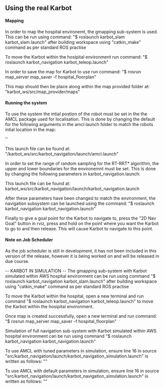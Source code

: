 
## Using the real Karbot 

#### Mapping
In order to map the hospital environemt, the gmapping sub-system is used. This can be run using command:
"$ roslaunch karbot_slam karbot_slam.launch"
after building workspace using "catkin_make" command as per standard ROS practise

To move the Karbot within the hosipital environment run command:
"$ roslaunch karbot_navigation karbot_teleop.launch"

In order to save the map for Karbot to use run command:
"$ rosrun map_server map_saver -f hospital_floorplan"

This map should then be place along within the map provided folder at:
"karbot_ws/src/map_provider/maps"

#### Running the system
To use the system the intial postion of the robot must be set in the the AMCL package used for localisation. This is done by changing the default for the following arguments in the amcl.launch folder to match the robots intial location in the map:

  '<arg name="initial_pose_x" default="12"/>'
  <arg name="initial_pose_y" default="15"/>
  <arg name="initial_pose_a" default="0"/>
  
This launch file can be found at:
"/karbot_ws/src/karbot_navigation/launch/amcl.launch"

In order to set the range of random sampling for the RT-RRT* algorithm, the upper and lower boundaries for the environemnt must be set. This is done by changing the following parameters in karbot_navigation.launch:

   <param name="upper_x" type="double" value="32" />
   <param name="lower_x" type="double" value="7" />
   <param name="upper_y" type="double" value="64" />
   <param name="lower_y" type="double" value="7" />
   
This launch file can be found at:
karbot_ws/src/karbot_navigation/launch/karbot_navigation.launch

After these parameters have been changed to match the environment, the navigation subsystem can be launched using the command:
"$ roslaunch karbot_navigation karbot_navigation.launch"

Finally to give a goal point for the Karbot to navigate to, press the "2D Nav Goal" button in rviz, press and hold on the point where you want the Karbot to go to and then release. This will cause Karbot to navigate to this point.

#### Note on Job Scheduler
As the job scheduler is still in development, it has not been included in this version of the release, however it is being worked on and will be released in due course.

-- KARBOT IN SIMULATION --
The gmapping sub-system with Karbot simulated within AWS hospital environment can be run using command
"$ roslaunch karbot_navigation karbot_slam.launch"
after building workspace using "catkin_make" command as per standard ROS practise

To move the Karbot within the hospital, open a new terminal and run command 
"$ roslaunch karbot_navigation karbot_teleop.launch"
to move the Karbot within the hosipital environment.

Once map is created successfully, open a new terminal and run command:
"$ rosrun map_server map_saver -f hospital_floorplan"

Simulation of full navigation sub-system with Karbot simulated within AWS hospital environment can be run using command 
"$ roslaunch karbot_navigation karbot_navigation.launch"

To use AMCL with tuned parameters in simulation, ensure line 16 in source "src/karbot_navigation/launch/karbot_navigation_simulation.launch" is written as follows:
"<include file="$(find karbot_navigation)/launch/amcl.launch"/>"

To use AMCL with default parameters in simulation, ensure line 16 in source "src/karbot_navigation/launch/karbot_navigation_simulation.launch" is written as follows:
"<include file="$(find karbot_localization)/launch/amcl.launch"/>"
